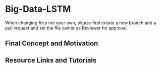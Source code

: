 # Big-Data-LSTM

When changing files not your own, please first create a new branch and a pull request and set the file owner as Reviewer for approval.

## Final Concept and Motivation

## Resource Links and Tutorials

